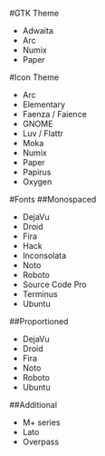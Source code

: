 #GTK Theme
* Adwaita
* Arc
* Numix
* Paper

#Icon Theme
* Arc
* Elementary
* Faenza / Faience
* GNOME
* Luv / Flattr
* Moka
* Numix
* Paper
* Papirus
* Oxygen

#Fonts
##Monospaced
* DejaVu
* Droid
* Fira
* Hack
* Inconsolata
* Noto
* Roboto
* Source Code Pro
* Terminus
* Ubuntu

##Proportioned
* DejaVu
* Droid
* Fira
* Noto
* Roboto
* Ubuntu

##Additional
* M+ series
* Lato
* Overpass
